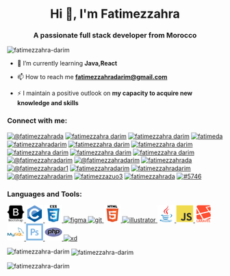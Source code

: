 <h1 align="center">Hi 👋, I'm Fatimezzahra</h1>
<h3 align="center">A passionate full stack developer from Morocco</h3>

<p align="left"> <img src="https://komarev.com/ghpvc/?username=fatimezzahra-darim&label=Profile%20views&color=0e75b6&style=flat" alt="fatimezzahra-darim" /> </p>

- 🌱 I’m currently learning **Java,React**

- 📫 How to reach me **fatimezzahradarim@gmail.com**

- ⚡ I maintain a positive outlook on **my capacity to acquire new knowledge and skills**

<h3 align="left">Connect with me:</h3>
<p align="left">
<a href="https://codepen.io/@fatimezzahrada" target="blank"><img align="center" src="https://raw.githubusercontent.com/rahuldkjain/github-profile-readme-generator/master/src/images/icons/Social/codepen.svg" alt="@fatimezzahrada" height="30" width="40" /></a>
<a href="https://dev.to/fatimezzahra darim" target="blank"><img align="center" src="https://raw.githubusercontent.com/rahuldkjain/github-profile-readme-generator/master/src/images/icons/Social/devto.svg" alt="fatimezzahra darim" height="30" width="40" /></a>
<a href="https://linkedin.com/in/fatimezzahra darim" target="blank"><img align="center" src="https://raw.githubusercontent.com/rahuldkjain/github-profile-readme-generator/master/src/images/icons/Social/linked-in-alt.svg" alt="fatimezzahra darim" height="30" width="40" /></a>
<a href="https://stackoverflow.com/users/fatimeda" target="blank"><img align="center" src="https://raw.githubusercontent.com/rahuldkjain/github-profile-readme-generator/master/src/images/icons/Social/stack-overflow.svg" alt="fatimeda" height="30" width="40" /></a>
<a href="https://codesandbox.com/fatimezzahradarim" target="blank"><img align="center" src="https://raw.githubusercontent.com/rahuldkjain/github-profile-readme-generator/master/src/images/icons/Social/codesandbox.svg" alt="fatimezzahradarim" height="30" width="40" /></a>
<a href="https://kaggle.com/fatimezzahra darim" target="blank"><img align="center" src="https://raw.githubusercontent.com/rahuldkjain/github-profile-readme-generator/master/src/images/icons/Social/kaggle.svg" alt="fatimezzahra darim" height="30" width="40" /></a>
<a href="https://fb.com/fatimezzahra darim" target="blank"><img align="center" src="https://raw.githubusercontent.com/rahuldkjain/github-profile-readme-generator/master/src/images/icons/Social/facebook.svg" alt="fatimezzahra darim" height="30" width="40" /></a>
<a href="https://instagram.com/fatimezzahra darim" target="blank"><img align="center" src="https://raw.githubusercontent.com/rahuldkjain/github-profile-readme-generator/master/src/images/icons/Social/instagram.svg" alt="fatimezzahra darim" height="30" width="40" /></a>
<a href="https://dribbble.com/fatimezzahra darim" target="blank"><img align="center" src="https://raw.githubusercontent.com/rahuldkjain/github-profile-readme-generator/master/src/images/icons/Social/dribbble.svg" alt="fatimezzahra darim" height="30" width="40" /></a>
<a href="https://www.behance.net/fatimezzahra darim" target="blank"><img align="center" src="https://raw.githubusercontent.com/rahuldkjain/github-profile-readme-generator/master/src/images/icons/Social/behance.svg" alt="fatimezzahra darim" height="30" width="40" /></a>
<a href="https://hashnode.com/@fatimezzahradarim" target="blank"><img align="center" src="https://raw.githubusercontent.com/rahuldkjain/github-profile-readme-generator/master/src/images/icons/Social/hashnode.svg" alt="@fatimezzahradarim" height="30" width="40" /></a>
<a href="https://medium.com/@fatimezzahradarim" target="blank"><img align="center" src="https://raw.githubusercontent.com/rahuldkjain/github-profile-readme-generator/master/src/images/icons/Social/medium.svg" alt="@fatimezzahradarim" height="30" width="40" /></a>
<a href="https://www.codechef.com/users/fatimezzahrada" target="blank"><img align="center" src="https://cdn.jsdelivr.net/npm/simple-icons@3.1.0/icons/codechef.svg" alt="fatimezzahrada" height="30" width="40" /></a>
<a href="https://www.hackerrank.com/@fatimezzahradar1" target="blank"><img align="center" src="https://raw.githubusercontent.com/rahuldkjain/github-profile-readme-generator/master/src/images/icons/Social/hackerrank.svg" alt="@fatimezzahradar1" height="30" width="40" /></a>
<a href="https://codeforces.com/profile/fatimezzahradarim" target="blank"><img align="center" src="https://raw.githubusercontent.com/rahuldkjain/github-profile-readme-generator/master/src/images/icons/Social/codeforces.svg" alt="fatimezzahradarim" height="30" width="40" /></a>
<a href="https://www.leetcode.com/fatimezzahradarim" target="blank"><img align="center" src="https://raw.githubusercontent.com/rahuldkjain/github-profile-readme-generator/master/src/images/icons/Social/leet-code.svg" alt="fatimezzahradarim" height="30" width="40" /></a>
<a href="https://www.hackerearth.com/@fatimezzahradarim" target="blank"><img align="center" src="https://raw.githubusercontent.com/rahuldkjain/github-profile-readme-generator/master/src/images/icons/Social/hackerearth.svg" alt="@fatimezzahradarim" height="30" width="40" /></a>
<a href="https://auth.geeksforgeeks.org/user/fatimezzazuo3" target="blank"><img align="center" src="https://raw.githubusercontent.com/rahuldkjain/github-profile-readme-generator/master/src/images/icons/Social/geeks-for-geeks.svg" alt="fatimezzazuo3" height="30" width="40" /></a>
<a href="https://www.topcoder.com/members/fatimezzahrada" target="blank"><img align="center" src="https://raw.githubusercontent.com/rahuldkjain/github-profile-readme-generator/master/src/images/icons/Social/topcoder.svg" alt="fatimezzahrada" height="30" width="40" /></a>
<a href="https://discord.gg/#5746" target="blank"><img align="center" src="https://raw.githubusercontent.com/rahuldkjain/github-profile-readme-generator/master/src/images/icons/Social/discord.svg" alt="#5746" height="30" width="40" /></a>
</p>

<h3 align="left">Languages and Tools:</h3>
<p align="left"> <a href="https://getbootstrap.com" target="_blank" rel="noreferrer"> <img src="https://raw.githubusercontent.com/devicons/devicon/master/icons/bootstrap/bootstrap-plain-wordmark.svg" alt="bootstrap" width="40" height="40"/> </a> <a href="https://www.cprogramming.com/" target="_blank" rel="noreferrer"> <img src="https://raw.githubusercontent.com/devicons/devicon/master/icons/c/c-original.svg" alt="c" width="40" height="40"/> </a> <a href="https://www.w3schools.com/css/" target="_blank" rel="noreferrer"> <img src="https://raw.githubusercontent.com/devicons/devicon/master/icons/css3/css3-original-wordmark.svg" alt="css3" width="40" height="40"/> </a> <a href="https://www.figma.com/" target="_blank" rel="noreferrer"> <img src="https://www.vectorlogo.zone/logos/figma/figma-icon.svg" alt="figma" width="40" height="40"/> </a> <a href="https://git-scm.com/" target="_blank" rel="noreferrer"> <img src="https://www.vectorlogo.zone/logos/git-scm/git-scm-icon.svg" alt="git" width="40" height="40"/> </a> <a href="https://www.w3.org/html/" target="_blank" rel="noreferrer"> <img src="https://raw.githubusercontent.com/devicons/devicon/master/icons/html5/html5-original-wordmark.svg" alt="html5" width="40" height="40"/> </a> <a href="https://www.adobe.com/in/products/illustrator.html" target="_blank" rel="noreferrer"> <img src="https://www.vectorlogo.zone/logos/adobe_illustrator/adobe_illustrator-icon.svg" alt="illustrator" width="40" height="40"/> </a> <a href="https://www.java.com" target="_blank" rel="noreferrer"> <img src="https://raw.githubusercontent.com/devicons/devicon/master/icons/java/java-original.svg" alt="java" width="40" height="40"/> </a> <a href="https://developer.mozilla.org/en-US/docs/Web/JavaScript" target="_blank" rel="noreferrer"> <img src="https://raw.githubusercontent.com/devicons/devicon/master/icons/javascript/javascript-original.svg" alt="javascript" width="40" height="40"/> </a> <a href="https://laravel.com/" target="_blank" rel="noreferrer"> <img src="https://raw.githubusercontent.com/devicons/devicon/master/icons/laravel/laravel-plain-wordmark.svg" alt="laravel" width="40" height="40"/> </a> <a href="https://www.mysql.com/" target="_blank" rel="noreferrer"> <img src="https://raw.githubusercontent.com/devicons/devicon/master/icons/mysql/mysql-original-wordmark.svg" alt="mysql" width="40" height="40"/> </a> <a href="https://www.photoshop.com/en" target="_blank" rel="noreferrer"> <img src="https://raw.githubusercontent.com/devicons/devicon/master/icons/photoshop/photoshop-line.svg" alt="photoshop" width="40" height="40"/> </a> <a href="https://www.php.net" target="_blank" rel="noreferrer"> <img src="https://raw.githubusercontent.com/devicons/devicon/master/icons/php/php-original.svg" alt="php" width="40" height="40"/> </a> <a href="https://www.adobe.com/products/xd.html" target="_blank" rel="noreferrer"> <img src="https://cdn.worldvectorlogo.com/logos/adobe-xd.svg" alt="xd" width="40" height="40"/> </a> </p>

<p><img align="left" src="https://github-readme-stats.vercel.app/api/top-langs?username=fatimezzahra-darim&show_icons=true&locale=en&layout=compact" alt="fatimezzahra-darim" /></p>

<p>&nbsp;<img align="center" src="https://github-readme-stats.vercel.app/api?username=fatimezzahra-darim&show_icons=true&locale=en" alt="fatimezzahra-darim" /></p>

<p><img align="center" src="https://github-readme-streak-stats.herokuapp.com/?user=fatimezzahra-darim&" alt="fatimezzahra-darim" /></p>

